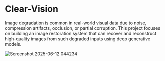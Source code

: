 # Clear-Vision
 Image degradation is common in real-world visual data due to noise, compression artifacts, occlusion, or  partial corruption. This project focuses on building an image restoration system that can recover and  reconstruct high-quality images from such degraded inputs using deep generative models.


![Screenshot 2025-06-12 044234](https://github.com/user-attachments/assets/1ac8d98f-7031-4830-a48f-0ecf286079a4)

